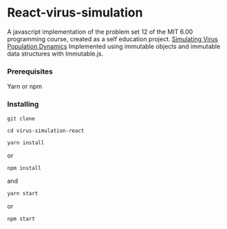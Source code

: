 # React-virus-simulation

A javascript implementation of the problem set 12 of the MIT 6.00 programming course, created as a self education project.
[Simulating Virus Population Dynamics](https://ocw.mit.edu/courses/electrical-engineering-and-computer-science/6-00-introduction-to-computer-science-and-programming-fall-2008/assignments/pset12.pdf)
Implemented using immutable objects and immutable data structures with Immutable.js.

### Prerequisites
Yarn or npm
### Installing
```
git clone
```
```
cd virus-simulation-react
```
```
yarn install
```
or 
```
npm install
```
and 
```
yarn start
```
or 
```
npm start
```